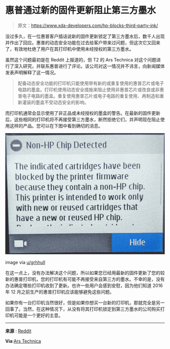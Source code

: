 # 惠普通过新的固件更新阻止第三方墨水

> 原文：<https://www.xda-developers.com/hp-blocks-third-party-ink/>

没过多久，在一位惠普客户插话说新的固件更新锁定了第三方墨水后，数千人出现并作出了回应。惠普的动态安全功能在过去给客户带来过问题，但这次它又回来了，有效地杜绝了用户在其打印机中使用未经授权的第三方墨水。

虽然这个问题最初是在 Reddit 上报道的，但 T2 的 Ars Technica 对这个问题进行了深入研究，并联系惠普进行了评论。该公司对这一情况并不讳言，向新闻媒体发表声明解释了这一情况。

> 配备动态安全功能的打印机只能使用带有新的或重复使用的惠普芯片或电子电路的墨盒。打印机使用动态安全措施来阻止使用非惠普芯片或改良或非惠普电子电路的墨盒。重复使用惠普芯片或电子电路的重复使用、再制造和重新灌装的墨盒不受动态安全的影响。

而打印机通常会显示使用了非正品或未经授权的墨盒的警告。在最新的固件更新后，这些相同的打印机将不再接受第三方墨水，断然拒绝它们，并声明现在阻止使用这样的产品。您可以在下图中看到确切的消息。

 <picture>![printer error message for HP ](img/b809a948f7e99fdcb900438e7bb63be1.png)</picture> 

image via [u/grhhull](https://www.reddit.com/user/grhhull/)

在这一点上，没有办法解决这个问题，所以如果您已经用最新的固件更新了您的较新的惠普打印机，您的打印机有可能不再接受来自第三方的墨水。不幸的是，没有办法确定哪些打印机收到了更新。也许一些用户会感到安慰，因为他们知道 2016 年 12 月之前生产的惠普打印机应该能够避免这些问题。

如果你有一台打印机当然很好，但是如果你想买一台新的打印机，那就完全是另一回事了。当然，在这种情况下，从没有将其打印机锁定到第三方墨水的公司购买打印机可能是一个更好的主意。

* * *

**来源** : [Reddit](https://www.reddit.com/r/assholedesign/comments/11l4kne/hp_have_updated_their_printers_to_outright_ban/)

**Via**:[Ars Technica](https://arstechnica.com/gadgets/2023/03/customers-fume-as-hp-blocks-third-party-ink-from-more-of-its-printers/)